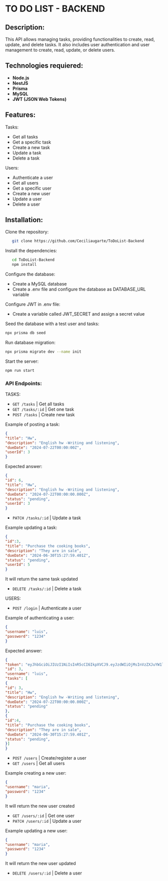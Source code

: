 # TO DO LIST - BACKEND

## Description:

This API allows managing tasks, providing functionalities to create, read, update, and delete tasks. It also includes user authentication and user management to create, read, update, or delete users.

## Technologies requiered:

- **Node.js**
- **NestJS**
- **Prisma**
- **MySQL**
- **JWT (JSON Web Tokens)**

## Features:

Tasks:
- Get all tasks
- Get a specific task
- Create a new task
- Update a task
- Delete a task

Users:
- Authenticate a user
- Get all users
- Get a specific user
- Create a new user
- Update a user
- Delete a user

## Installation:

Clone the repository:

```bash
   git clone https://github.com/Ceciliaugarte/ToDoList-Backend
```

Install the dependencies:

```bash
   cd ToDoList-Backend
   npm install
```

Configure the database:

- Create a MySQL database
- Create a .env file and configure the database as DATABASE_URL variable

Configure JWT in .env file:

- Create a variable called JWT_SECRET and assign a secret value

Seed the database with a test user and tasks:

```bash
npx prisma db seed
```

Run database migration:

```bash
npx prisma migrate dev --name init
```

Start the server:

```bash
npm run start
```

### API Endpoints:

TASKS:
- `GET /tasks` | Get all tasks
- `GET /tasks/:id` | Get one task
- `POST /tasks` | Create new task

Example of posting a task:
```json
{
"title": "Hw",
"description": "English hw -Writing and listening",
"dueDate": "2024-07-22T00:00:00Z",
"userId": 3
}
```

Expected answer:
```json
{
"id": 6,
"title": "Hw",
"description": "English hw -Writing and listening",
"dueDate": "2024-07-22T00:00:00.000Z",
"status": "pending",
"userId": 3
}
```

- `PATCH /tasks/:id` | Update a task

Example updating a task:
```json
{
"id":3,
"title": "Purchase the cooking books",
"description": "They are in sale",
"dueDate": "2024-06-30T15:27:59.401Z",
"status": "pending",
"userId": 5
}
```
It will return the same task updated

- `DELETE /tasks/:id` | Delete a task

USERS:
- `POST /login` | Authenticate a user

Example of authenticating a user:
```json
{
"username": "luis",
"password": "1234"
}
```
Expected answer:
```json
{
"token": "eyJhbGciOiJIUzI1NiIsInR5cCI6IkpXVCJ9.eyJzdWIiOjMsInVzZXJuYW1lIjoidGluaSIsImlhdCI6MTcyMDMxMzMyNiwiZXhwIjoxNzIwMzI0MTI2fQ.JehhSBTe2GgWGR0rEp8lmf5eNhymyaCWGobAjD70Qvc",
"id": 3,
"username": "luis",
"tasks": [
{
"id": 3,
"title": "Hw",
"description": "English hw -Writing and listening",
"dueDate": "2024-07-22T00:00:00.000Z",
"status": "pending"
},
{
"id":4,
"title": "Purchase the cooking books",
"description": "They are in sale",
"dueDate": "2024-06-30T15:27:59.401Z",
"status": "pending",
}]
}
```

- `POST /users` | Create/register a user
- `GET /users` | Get all users

Example creating a new user:
```json
{
"username": "maria",
"password": "1234"
}
```
It will return the new user created

- `GET /users/:id` | Get one user
- `PATCH /users/:id` | Update a user

Example updating a new user:
```json
{
"username": "maria",
"password": "1234"
}
```
It will return the new user updated

- `DELETE /users/:id` | Delete a user
